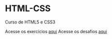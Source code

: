 # HTML-CSS
 Curso de HTML5 e CSS3

Acesse os exercícios <a href='https://github.com/alysson-f/HTML-CSS/tree/main/exercicios'>aqui</a>
Acesse os desafios <a href='https://github.com/alysson-f/HTML-CSS/tree/main/desafios'>aqui</a>
